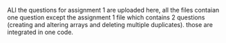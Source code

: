 ALl the questions for assignment 1 are uploaded here, all the files contaian one question except the assignment 1 file which contains 2 questions (creating and altering arrays and deleting multiple duplicates). those are integrated in one code.
